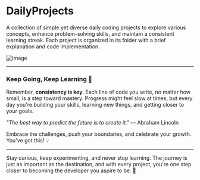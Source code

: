 # DailyProjects  
  
A collection of simple yet diverse daily coding projects to explore various concepts, enhance problem-solving skills, and maintain a consistent learning streak. Each project is organized in its folder with a brief explanation and code implementation.

![image](https://github.com/user-attachments/assets/45c74f6f-f6cc-46b4-93b4-0f5cc8d39c10)

---

### Keep Going, Keep Learning 🚀

Remember, **consistency is key**. Each line of code you write, no matter how small, is a step toward mastery. Progress might feel slow at times, but every day you're building your skills, learning new things, and getting closer to your goals. 

_"The best way to predict the future is to create it."_ — Abraham Lincoln

Embrace the challenges, push your boundaries, and celebrate your growth. You've got this! 💡

---

Stay curious, keep experimenting, and never stop learning. The journey is just as important as the destination, and with every project, you're one step closer to becoming the developer you aspire to be. 🌟
